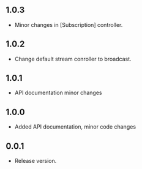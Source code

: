 ## 1.0.3
* Minor changes in [Subscription] controller.

## 1.0.2
* Change default stream conroller to broadcast.

## 1.0.1
* API documentation minor changes

## 1.0.0
* Added API documentation, minor code changes

## 0.0.1
* Release version.
